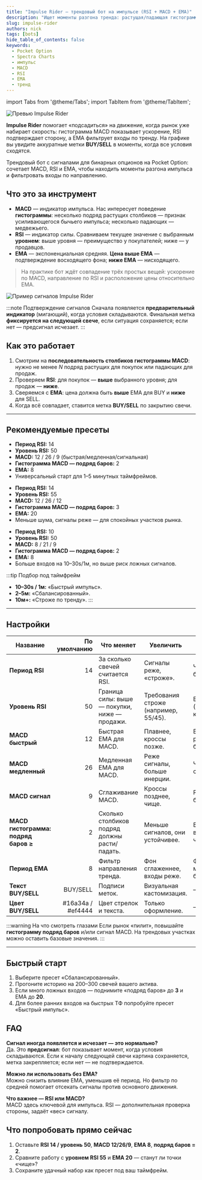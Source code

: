 ```yaml
---
title: "Impulse Rider — трендовый бот на импульсе (RSI + MACD + EMA)"
description: "Ищет моменты разгона тренда: растущая/падающая гистограмма MACD, фильтр по RSI и позиция цены относительно EMA. Метки BUY/SELL и понятные настройки."
slug: impulse-rider
authors: nick
tags: [bots]
hide_table_of_contents: false
keywords:
  - Pocket Option
  - Spectra Charts
  - импульс
  - MACD
  - RSI
  - EMA
  - тренд
---
```


import Tabs from '@theme/Tabs';
import TabItem from '@theme/TabItem';

![Превью Impulse Rider](/img/blog/impulse-rider-prev.png)

**Impulse Rider** помогает «подсадиться» на движение, когда рынок уже набирает скорость: гистограмма MACD показывает ускорение, RSI подтверждает сторону, а EMA фильтрует входы по тренду. На графике вы увидите аккуратные метки **BUY/SELL** в моменты, когда все условия сходятся.
<!-- truncate -->

Трендовый бот с сигналами для бинарных опционов на Pocket Option: сочетает MACD, RSI и EMA, чтобы находить моменты разгона импульса и фильтровать входы по направлению.

## Что это за инструмент

- **MACD** — индикатор импульса. Нас интересует поведение **гистограммы**: несколько подряд растущих столбиков — признак усиливающегося бычьего импульса; несколько падающих — медвежьего.  
- **RSI** — индикатор силы. Сравниваем текущее значение с выбранным **уровнем**: выше уровня — преимущество у покупателей; ниже — у продавцов.  
- **EMA** — экспоненциальная средняя. **Цена выше EMA** — подтверждение восходящего фона; **ниже EMA** — нисходящего.

> На практике бот ждёт совпадение трёх простых вещей: ускорение по MACD, направление по RSI и расположение цены относительно EMA.

![Пример сигналов Impulse Rider](/img/blog/impulse-rider.png)

:::note Подтверждение сигналов
Сначала появляется **предварительный индикатор** (мигающий), когда условия складываются. Финальная метка **фиксируется на следующей свече**, если ситуация сохраняется; если нет — предсигнал исчезает.
:::

## Как это работает

1. Смотрим на **последовательность столбиков гистограммы MACD**: нужно не менее *N* подряд растущих для покупок или падающих для продаж.  
2. Проверяем **RSI**: для покупок — **выше** выбранного уровня; для продаж — **ниже**.  
3. Сверяемся с **EMA**: цена должна быть **выше** EMA для BUY и **ниже** для SELL.  
4. Когда всё совпадает, ставится метка **BUY/SELL** по закрытию свечи.

---

## Рекомендуемые пресеты

<Tabs groupId="impulse-presets" defaultValue="balanced" queryString>
  <TabItem value="balanced" label="Сбалансированный">
    <ul>
      <li><strong>Период RSI:</strong> 14</li>
      <li><strong>Уровень RSI:</strong> 50</li>
      <li><strong>MACD:</strong> 12 / 26 / 9 (быстрая/медленная/сигнальная)</li>
      <li><strong>Гистограмма MACD — подряд баров:</strong> 2</li>
      <li><strong>EMA:</strong> 8</li>
      <li>Универсальный старт для 1–5 минутных таймфреймов.</li>
    </ul>
  </TabItem>

  <TabItem value="trend" label="Строже по тренду">
    <ul>
      <li><strong>Период RSI:</strong> 14</li>
      <li><strong>Уровень RSI:</strong> 55</li>
      <li><strong>MACD:</strong> 12 / 26 / 12</li>
      <li><strong>Гистограмма MACD — подряд баров:</strong> 3</li>
      <li><strong>EMA:</strong> 20</li>
      <li>Меньше шума, сигналы реже — для спокойных участков рынка.</li>
    </ul>
  </TabItem>

  <TabItem value="fast" label="Быстрый импульс">
    <ul>
      <li><strong>Период RSI:</strong> 10</li>
      <li><strong>Уровень RSI:</strong> 50</li>
      <li><strong>MACD:</strong> 8 / 21 / 9</li>
      <li><strong>Гистограмма MACD — подряд баров:</strong> 2</li>
      <li><strong>EMA:</strong> 8</li>
      <li>Больше входов на 10–30s/1м, но выше риск ложных сигналов.</li>
    </ul>
  </TabItem>
</Tabs>

:::tip Подбор под таймфрейм
- **10–30s / 1м:** «Быстрый импульс».  
- **2–5м:** «Сбалансированный».  
- **10м+:** «Строже по тренду».
:::

---

## Настройки

| Название | По умолчанию | Что меняет | Увеличить | Уменьшить |
| --- | ---:| --- | --- | --- |
| **Период RSI** | 14 | За сколько свечей считается RSI. | Сигналы реже, «строже». | Чувствительнее, больше сигналов. |
| **Уровень RSI** | 50 | Граница силы: выше — покупки, ниже — продажи. | Требования строже (например, 55/45). | Больше входов (например, ближе к 50). |
| **MACD быстрый** | 12 | Быстрая EMA для MACD. | Плавнее, кроссы позже. | Быстрее реагирует, больше шума. |
| **MACD медленный** | 26 | Медленная EMA для MACD. | Реже сигналы, больше инерции. | Чувствительнее к сменам импульса. |
| **MACD сигнал** | 9 | Сглаживание MACD. | Кроссы позднее, чище. | Ранние кроссы, больше «пилы». |
| **MACD гистограмма: подряд баров ≥** | 2 | Сколько столбиков подряд должны расти/падать. | Меньше сигналов, они устойчивее. | Больше сигналов, выше чувствительность. |
| **Период EMA** | 8 | Фильтр направления тренда. | Фон сглаженнее, входы реже. | Фон быстрее меняется, входов больше. |
| **Текст BUY/SELL** | BUY/SELL | Подписи меток. | Визуальная кастомизация. | — |
| **Цвет BUY/SELL** | #16a34a / #ef4444 | Цвет стрелок и текста. | Только оформление. | — |

:::warning На что смотреть глазами
Если рынок «пилит», повышайте **гистограмму подряд баров** и/или сигнал MACD. На трендовых участках можно оставить базовые значения.
:::

---

## Быстрый старт

1. Выберите пресет «Сбалансированный».  
2. Прогоните историю на 200–300 свечей вашего актива.  
3. Если много ложных входов — поднимите «подряд баров» до **3** и EMA до **20**.  
4. Для более ранних входов на быстрых ТФ попробуйте пресет «Быстрый импульс».

## FAQ

**Сигнал иногда появляется и исчезает — это нормально?**  
Да. Это **предсигнал**: бот показывает момент, когда условия складываются. Если к началу следующей свечи картина сохраняется, метка закрепляется; если нет — не подтверждается.

**Можно ли использовать без EMA?**  
Можно снизить влияние EMA, уменьшив её период. Но фильтр по средней помогает отсекать сигналы против основного движения.

**Что важнее — RSI или MACD?**  
MACD здесь ключевой для импульса. RSI — дополнительная проверка стороны, задаёт «вес» сигналу.

## Что попробовать прямо сейчас

1. Оставьте **RSI 14 / уровень 50**, **MACD 12/26/9**, **EMA 8**, **подряд баров = 2**.  
2. Сравните работу с **уровнем RSI 55** и **EMA 20** — станут ли точки «чище»?  
3. Сохраните удачный набор как пресет под ваш таймфрейм.
